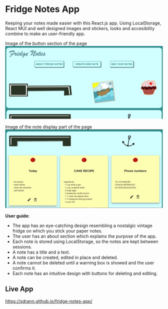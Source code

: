 # Fridge Notes App

Keeping your notes made easier with this React.js app. 
Using LocalStorage, React MUI and well designed images and stickers, looks and accesibility combine to make an user-friendly app.

Image of the button section of the page
![PROJECT IMAGE 1](fridge-notes2.PNG)

Image of the note display part of the page
![PROJECT IMAGE 1](fridge-notes.PNG)

**User guide**: 
- The app has an eye-catching design resembling a nostalgic vintage fridge on which you stick your paper notes.
- The user has an about section which explains the purpose of the app.
- Each note is stored using LocalStorage, so the notes are kept between sessions.
- A note has a title and a text.
- A note can be created, edited in place and deleted.
- A note cannot be deleted until a warning box is showed and the user confirms it. 
- Each note has an intuitive design with buttons for deleting and editing.
  
## Live App
https://sdrann.github.io/fridge-notes-app/

